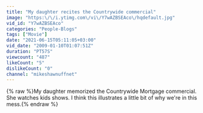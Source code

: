 ```yaml
---
title: "My daughter recites the Countrywide commercial"
image: "https:\/\/i.ytimg.com\/vi\/Y7wAZBSEAco\/hqdefault.jpg"
vid_id: "Y7wAZBSEAco"
categories: "People-Blogs"
tags: ["Movie"]
date: "2021-06-15T05:11:05+03:00"
vid_date: "2009-01-10T01:07:51Z"
duration: "PT57S"
viewcount: "487"
likeCount: "5"
dislikeCount: "0"
channel: "mikeshawnuffnet"
---
```

{% raw %}My daughter memorized the Countrywide Mortgage commercial.  She watches kids shows.  I think this illustrates a little bit of why we're in this mess.{% endraw %}

